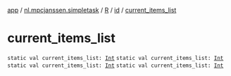 [app](../../../index.md) / [nl.mpcjanssen.simpletask](../../index.md) / [R](../index.md) / [id](index.md) / [current_items_list](.)

# current_items_list

`static val current_items_list: `[`Int`](https://kotlinlang.org/api/latest/jvm/stdlib/kotlin/-int/index.html)
`static val current_items_list: `[`Int`](https://kotlinlang.org/api/latest/jvm/stdlib/kotlin/-int/index.html)
`static val current_items_list: `[`Int`](https://kotlinlang.org/api/latest/jvm/stdlib/kotlin/-int/index.html)
`static val current_items_list: `[`Int`](https://kotlinlang.org/api/latest/jvm/stdlib/kotlin/-int/index.html)
